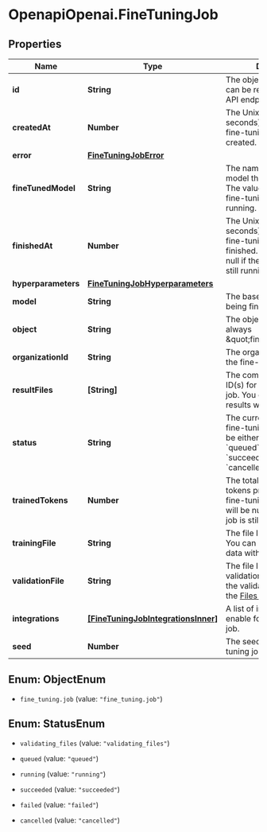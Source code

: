# OpenapiOpenai.FineTuningJob

## Properties

Name | Type | Description | Notes
------------ | ------------- | ------------- | -------------
**id** | **String** | The object identifier, which can be referenced in the API endpoints. | 
**createdAt** | **Number** | The Unix timestamp (in seconds) for when the fine-tuning job was created. | 
**error** | [**FineTuningJobError**](FineTuningJobError.md) |  | 
**fineTunedModel** | **String** | The name of the fine-tuned model that is being created. The value will be null if the fine-tuning job is still running. | 
**finishedAt** | **Number** | The Unix timestamp (in seconds) for when the fine-tuning job was finished. The value will be null if the fine-tuning job is still running. | 
**hyperparameters** | [**FineTuningJobHyperparameters**](FineTuningJobHyperparameters.md) |  | 
**model** | **String** | The base model that is being fine-tuned. | 
**object** | **String** | The object type, which is always \&quot;fine_tuning.job\&quot;. | 
**organizationId** | **String** | The organization that owns the fine-tuning job. | 
**resultFiles** | **[String]** | The compiled results file ID(s) for the fine-tuning job. You can retrieve the results with the [Files API](/docs/api-reference/files/retrieve-contents). | 
**status** | **String** | The current status of the fine-tuning job, which can be either &#x60;validating_files&#x60;, &#x60;queued&#x60;, &#x60;running&#x60;, &#x60;succeeded&#x60;, &#x60;failed&#x60;, or &#x60;cancelled&#x60;. | 
**trainedTokens** | **Number** | The total number of billable tokens processed by this fine-tuning job. The value will be null if the fine-tuning job is still running. | 
**trainingFile** | **String** | The file ID used for training. You can retrieve the training data with the [Files API](/docs/api-reference/files/retrieve-contents). | 
**validationFile** | **String** | The file ID used for validation. You can retrieve the validation results with the [Files API](/docs/api-reference/files/retrieve-contents). | 
**integrations** | [**[FineTuningJobIntegrationsInner]**](FineTuningJobIntegrationsInner.md) | A list of integrations to enable for this fine-tuning job. | [optional] 
**seed** | **Number** | The seed used for the fine-tuning job. | 



## Enum: ObjectEnum


* `fine_tuning.job` (value: `"fine_tuning.job"`)





## Enum: StatusEnum


* `validating_files` (value: `"validating_files"`)

* `queued` (value: `"queued"`)

* `running` (value: `"running"`)

* `succeeded` (value: `"succeeded"`)

* `failed` (value: `"failed"`)

* `cancelled` (value: `"cancelled"`)




